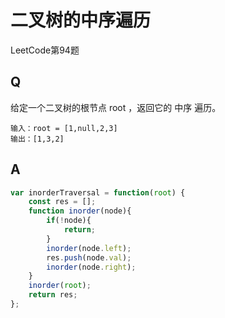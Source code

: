 # 二叉树的中序遍历
LeetCode第94题

## Q
给定一个二叉树的根节点 root ，返回它的 中序 遍历。
```
输入：root = [1,null,2,3]
输出：[1,3,2]
```

## A
``` javascript
var inorderTraversal = function(root) {
    const res = [];
    function inorder(node){
        if(!node){
            return;
        }
        inorder(node.left);
        res.push(node.val);
        inorder(node.right);
    }
    inorder(root);
    return res;
};
```
